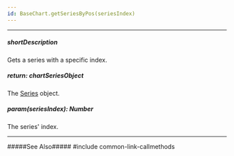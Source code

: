 ```yaml
---
id: BaseChart.getSeriesByPos(seriesIndex)
---
```

---
##### shortDescription
Gets a series with a specific index.

##### return: chartSeriesObject
The [Series](/api-reference/20%20Data%20Visualization%20Widgets/BaseChart/7%20Chart%20Elements/Series '{basewidgetpath}/Chart_Elements/Series/') object.

##### param(seriesIndex): Number
The series' index.

---
#####See Also#####
#include common-link-callmethods